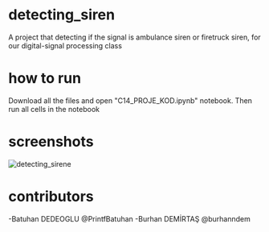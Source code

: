 # detecting_siren
A project that detecting if the signal is ambulance siren or firetruck siren, for our digital-signal processing class

# how to run
Download all the files and open "C14_PROJE_KOD.ipynb" notebook. Then run all cells in the notebook

# screenshots
![detecting_sirene](https://user-images.githubusercontent.com/41504195/85922830-dbc1cf00-b88e-11ea-8b44-011a38df92c5.PNG)

# contributors
-Batuhan DEDEOGLU @PrintfBatuhan
-Burhan DEMİRTAŞ @burhanndem
